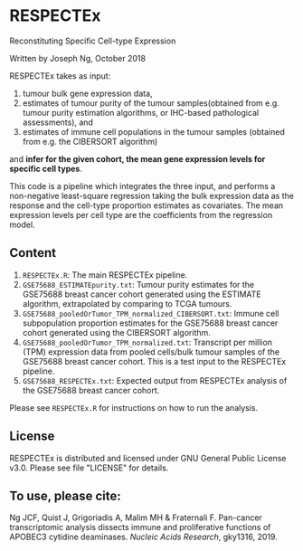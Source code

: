 # RESPECTEx
Reconstituting Specific Cell-type Expression

Written by Joseph Ng, October 2018

RESPECTEx takes as input:
1. tumour bulk gene expression data, 
2. estimates of tumour purity of the tumour samples(obtained from e.g. tumour purity estimation algorithms, or IHC-based pathological assessments), and
3. estimates of immune cell populations in the tumour samples (obtained from e.g. the CIBERSORT algorithm)

and <b>infer for the given cohort, the mean gene expression levels for specific cell types</b>. 

This code is a pipeline which integrates the three input, and performs a non-negative least-square regression taking the bulk expression data as the response and the cell-type proportion estimates as covariates. The mean expression levels per cell type are the coefficients from the regression model.

## Content
1. `RESPECTEx.R`: The main RESPECTEx pipeline.
2. `GSE75688_ESTIMATEpurity.txt`: Tumour purity estimates for the GSE75688 breast cancer cohort generated using the ESTIMATE algorithm, extrapolated by comparing to TCGA tumours.
3. `GSE75688_pooledOrTumor_TPM_normalized_CIBERSORT.txt`: Immune cell subpopulation proportion estimates for the GSE75688 breast cancer cohort generated using the CIBERSORT algorithm.
4. `GSE75688_pooledOrTumor_TPM_normalized.txt`: Transcript per million (TPM) expression data from pooled cells/bulk tumour samples of the GSE75688 breast cancer cohort. This is a test input to the RESPECTEx pipeline.
5. `GSE75688_RESPECTEx.txt`: Expected output from RESPECTEx analysis of the GSE75688 breast cancer cohort.

Please see `RESPECTEx.R` for instructions on how to run the analysis.

## License
RESPECTEx is distributed and licensed under GNU General Public License v3.0. Please see file "LICENSE" for details.

## To use, please cite:
Ng JCF, Quist J, Grigoriadis A, Malim MH & Fraternali F. Pan-cancer transcriptomic analysis dissects immune and proliferative functions of APOBEC3 cytidine deaminases. <em>Nucleic Acids Research</em>, gky1316, 2019.
